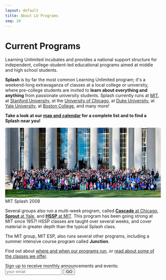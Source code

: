 ```yaml
---
layout: default
title: About LU Programs
seq: 10
---
```


# Current Programs

Learning Unlimited incubates and provides a national support structure for independent, college-student-led educational programs aimed at middle and high school students.

**Splash** is by far the most common Learning Unlimited program; it's a weekend-long extravaganza of classes at a local college or university, where pre-college students are invited to **learn about everything and anything** from passionate university students. Splash currently runs at [MIT](http://esp.mit.edu/learn/Splash/index.html), at [Stanford University](http://stanfordesp.org/), at the [University of Chicago](http://splashchicago.learningu.org/), at [Duke University](http://dukesplash.learningu.org/), at [Yale University](http://yale.learningu.org/), at [Boston College](http://bcsplash.learningu.org), and many more! 

**Take a look at our [map and calendar](/current-programs/when-and-where) for a complete list and to find a Splash near you!**

<img src="/media/images/photos/mit-splash.jpg" width="700" height="226" alt="MIT Splash">
<div class="imagecaption">MIT Splash 2008</div>

Several groups also run a multi-week program, called [**Cascade** at Chicago](http://splashchicago.learningu.org/learn/cascade.html), [**Sprout** at Yale](http://yale.learningu.org/learn/sprout.html), and [**HSSP** at MIT](http://esp.mit.edu/learn/HSSP/index.html). This program has been going strong at MIT since 1957! HSSP classes are taught over several weeks, and cover material in greater depth than the typical Splash class.

The MIT group, MIT ESP, also runs several other programs, including a summer intensive course program called **Junction**.

Find out about [where and when our programs run](/current-programs/when-and-where), or [read about some of the classes we offer](/current-programs/classes).

<script>
  function set_div_class(className) {
    document.getElementById("mailing_list").className = className;
  }

  function submit_email() {
    var xhr = new XMLHttpRequest();
    var email = document.getElementById("email_input").value;
    var data = "ca=b750bc08-f0d3-44d1-be8f-94d3f02c19b9list=1&source=EFD&required=list,email&email=" + encodeURIComponent(email);
    xhr.addEventListener("load", handle_load);
    xhr.addEventListener("error", function() {set_div_class("error");});
    xhr.open("POST", "https://visitor2.constantcontact.com/api/signup")
    xhr.setRequestHeader('Content-Type', 'application/x-www-form-urlencoded');
    xhr.setRequestHeader('Content-Length', data.length);
    xhr.send(data);
    set_div_class("submitted");
  }

  function handle_load() {
    if (this.responseText && JSON.parse(this.responseText).success) {
      set_div_class("success");
    } else {
      set_div_class("error");
    }
  }
</script>
<div id="mailing_list">
  <label for="email">Sign up to receive monthly announcements and events:</label>
  <input id="email_input" name="email" value="" maxlength="80" type="text" placeholder="your email">
  <button class="go-button" type="submit" data-enabled="enabled" onclick="javascript:submit_email()">GO</button>
</div>

